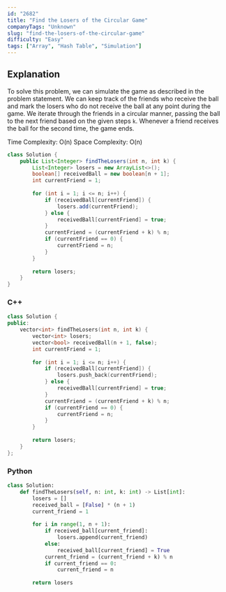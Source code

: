 ```yaml
---
id: "2682"
title: "Find the Losers of the Circular Game"
companyTags: "Unknown"
slug: "find-the-losers-of-the-circular-game"
difficulty: "Easy"
tags: ["Array", "Hash Table", "Simulation"]
---
```


## Explanation
To solve this problem, we can simulate the game as described in the problem statement. We can keep track of the friends who receive the ball and mark the losers who do not receive the ball at any point during the game. We iterate through the friends in a circular manner, passing the ball to the next friend based on the given steps `k`. Whenever a friend receives the ball for the second time, the game ends.

Time Complexity: O(n)
Space Complexity: O(n)
```java
class Solution {
    public List<Integer> findTheLosers(int n, int k) {
        List<Integer> losers = new ArrayList<>();
        boolean[] receivedBall = new boolean[n + 1];
        int currentFriend = 1;
        
        for (int i = 1; i <= n; i++) {
            if (receivedBall[currentFriend]) {
                losers.add(currentFriend);
            } else {
                receivedBall[currentFriend] = true;
            }
            currentFriend = (currentFriend + k) % n;
            if (currentFriend == 0) {
                currentFriend = n;
            }
        }
        
        return losers;
    }
}
```

### C++
```cpp
class Solution {
public:
    vector<int> findTheLosers(int n, int k) {
        vector<int> losers;
        vector<bool> receivedBall(n + 1, false);
        int currentFriend = 1;
        
        for (int i = 1; i <= n; i++) {
            if (receivedBall[currentFriend]) {
                losers.push_back(currentFriend);
            } else {
                receivedBall[currentFriend] = true;
            }
            currentFriend = (currentFriend + k) % n;
            if (currentFriend == 0) {
                currentFriend = n;
            }
        }
        
        return losers;
    }
};
```

### Python
```python
class Solution:
    def findTheLosers(self, n: int, k: int) -> List[int]:
        losers = []
        received_ball = [False] * (n + 1)
        current_friend = 1
        
        for i in range(1, n + 1):
            if received_ball[current_friend]:
                losers.append(current_friend)
            else:
                received_ball[current_friend] = True
            current_friend = (current_friend + k) % n
            if current_friend == 0:
                current_friend = n
        
        return losers
```